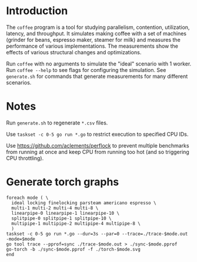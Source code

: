 # Introduction

The `coffee` program is a tool for studying parallelism, contention,
utilization, latency, and throughput.  It simulates making coffee with
a set of machines (grinder for beans, espresso maker, steamer for
milk) and measures the performance of various implementations.  The
measurements show the effects of various structural changes and
optimizations.

Run `coffee` with no arguments to simulate the "ideal" scenario with 1
worker.  Run `coffee --help` to see flags for configuring the
simulation.  See `generate.sh` for commands that generate measurements
for many different scenarios.

# Notes

Run `generate.sh` to regenerate `*.csv` files.

Use `taskset -c 0-5 go run *.go` to restrict execution to specified CPU IDs.

Use https://github.com/aclements/perflock to prevent multiple benchmarks from
running at once and keep CPU from running too hot (and so triggering CPU
throttling).

# Generate torch graphs

```shell
foreach mode ( \
  ideal locking finelocking parsteam americano espresso \
  multi-1 multi-2 multi-4 multi-8 \
  linearpipe-0 linearpipe-1 linearpipe-10 \
  splitpipe-0 splitpipe-1 splitpipe-10 \
  multipipe-1 multipipe-2 multipipe-4 multipipe-8 \
  )
taskset -c 0-5 go run *.go --dur=3s --par=0 --trace=./trace-$mode.out -mode=$mode
go tool trace --pprof=sync ./trace-$mode.out > ./sync-$mode.pprof
go-torch -b ./sync-$mode.pprof -f ./torch-$mode.svg
end
```
